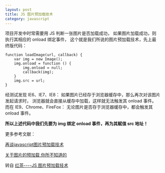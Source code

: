 ```yaml
---
layout: post
title: JS 图片预加载技术
category: javascript
---
```


项目开发中时常需要用 JS 判断一张图片是否加载成功，
如果图片加载成功，则执行其相应的 onload 绑定事件，
这个就是我们所说的图片预加载技术，先上最终版代码：

    function loadImage(url, callback) {   
        var img = new Image();   
        img.onload = function () {   
            img.onload = null;   
            callback(img);   
        }   
        img.src = url;   
    }

经测试发现 IE6、IE7、IE8：
如果图片已经存于浏览器缓存中，那么再次对该图片发起请求时，
浏览器就会直接从缓存中加载，这样就无法触发其 onload 事件。
而在 IE9、Chrome、FireFox：
无论图片是否存于浏览器缓存中，都会触发其 onload 事件。
   
**所以上述代码中我们先要为 img 绑定 onload 事件，再为其赋值 src 地址！**
   
更多参考文献：

[再谈javascript图片预加载技术](http://www.planeart.cn/?p=1121)

[关于图片的预加载,你所不知道的](http://www.cnblogs.com/rt0d/archive/2011/04/17/2018646.html)
   
转自 [红茶----JS 图片预加载技术](http://www.cssbox.net/js-img-onload.html)